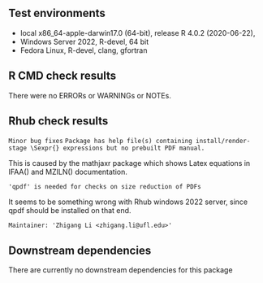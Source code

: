 ## Test environments
* local  x86_64-apple-darwin17.0 (64-bit), release R 4.0.2 (2020-06-22), 
* Windows Server 2022, R-devel, 64 bit
* Fedora Linux, R-devel, clang, gfortran

## R CMD check results
There were no ERRORs or WARNINGs or NOTEs. 

## Rhub check results

  `Minor bug fixes`
  `Package has help file(s) containing install/render-stage \Sexpr{} expressions but no prebuilt PDF manual.`
  
  This is caused by the mathjaxr package which shows Latex equations in IFAA() and MZILN() documentation.
  
  `'qpdf' is needed for checks on size reduction of PDFs`
  
  It seems to be something wrong with Rhub windows 2022 server, since qpdf should be installed on that end. 
  
  `Maintainer: 'Zhigang Li <zhigang.li@ufl.edu>'`
  
## Downstream dependencies
There are currently no downstream dependencies for this package
